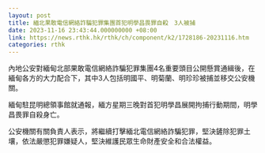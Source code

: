 ```yaml
---
layout: post
title: 緬北果敢電信網絡詐騙犯罪集團首犯明學昌畏罪自殺　3人被捕
date: 2023-11-16 23:43:44.000000000 +08:00
link: https://news.rthk.hk/rthk/ch/component/k2/1728186-20231116.htm
categories: rthk
---
```


內地公安對緬甸北部果敢電信網絡詐騙犯罪集團4名重要頭目公開懸賞通緝後，在緬甸各方的大力配合下，其中3人包括明國平、明菊蘭、明珍珍被捕並移交公安機關。

緬甸駐昆明總領事館就通報，緬方星期三晚對首犯明學昌展開拘捕行動期間，明學昌畏罪自殺身亡。

公安機關有關負責人表示，將繼續打擊緬北電信網絡詐騙犯罪，堅決鏟除犯罪土壤，依法嚴懲犯罪嫌疑人，堅決維護民眾生命財產安全和合法權益。
